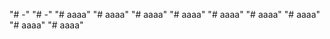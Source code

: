 "# -" 
"# -" 
"# aaaa" 
"# aaaa" 
"# aaaa" 
"# aaaa" 
"# aaaa" 
"# aaaa" 
"# aaaa" 
"# aaaa" 
"# aaaa" 
